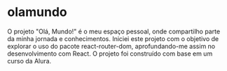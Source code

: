 # olamundo
O projeto "Olá, Mundo!" é o meu espaço pessoal, onde compartilho parte da minha jornada e conhecimentos. Iniciei este projeto com o objetivo de explorar o uso do pacote react-router-dom, aprofundando-me assim no desenvolvimento com React. O projeto foi construído com base em um curso da Alura.
